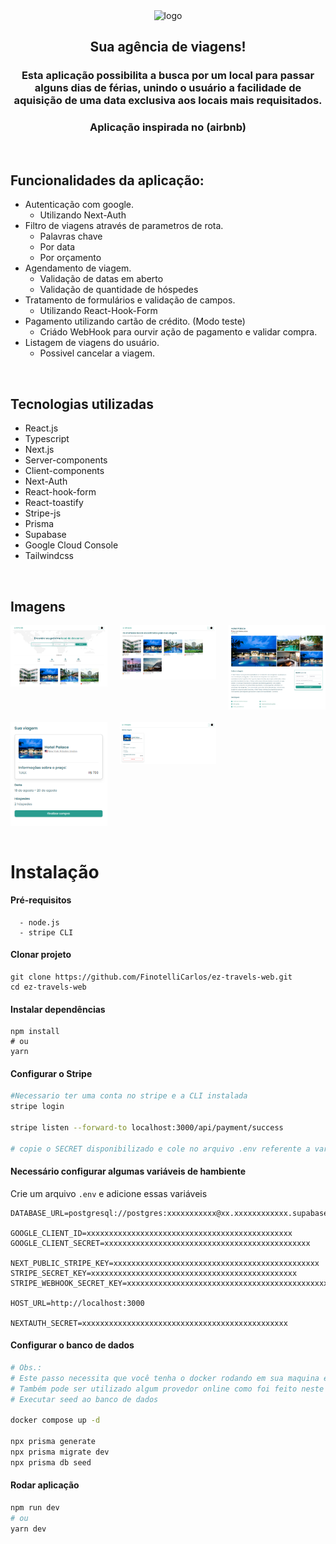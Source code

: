 <div align="center">
<img src="public/logo.png" alt="logo" width="300">

## Sua agência de viagens!
### Esta aplicação possibilita a busca por um local para passar alguns dias de férias, unindo o usuário a facilidade de aquisição de uma data exclusiva aos locais mais requisitados.
### Aplicação inspirada no (airbnb)
</div>

<br>

## Funcionalidades da aplicação:

- Autenticação com google.
  - Utilizando Next-Auth
- Filtro de viagens através de parametros de rota.
  - Palavras chave
  - Por data
  - Por orçamento
- Agendamento de viagem.
  - Validação de datas em aberto
  - Validação de quantidade de hóspedes
- Tratamento de formulários e validação de campos.
  - Utilizando React-Hook-Form
- Pagamento utilizando cartão de crédito. (Modo teste)
  - Criádo WebHook para ourvir ação de pagamento e validar compra.
- Listagem de viagens do usuário.
  - Possivel cancelar a viagem.

<br>

## Tecnologias utilizadas

- React.js
- Typescript
- Next.js
- Server-components
- Client-components
- Next-Auth
- React-hook-form
- React-toastify
- Stripe-js
- Prisma
- Supabase
- Google Cloud Console
- Tailwindcss

<br>

## Imagens

<div style="display: grid; grid-template-columns: repeat(3, 1fr); gap: 20px;">
<img src="public/screenshots/home.png" width="300">
<img src="public/screenshots/search.png" width="300">
<img src="public/screenshots/travel-details.png" width="300">
<img src="public/screenshots/confirmation.png" width="300">
<img src="public/screenshots/my-travels.png" width="300">
</div>

<br>

# Instalação
#### Pré-requisitos

```
  - node.js
  - stripe CLI
```

#### Clonar projeto

```
git clone https://github.com/FinotelliCarlos/ez-travels-web.git
cd ez-travels-web
```

#### Instalar dependências 

```
npm install
# ou
yarn
```

#### Configurar o Stripe

```bash
#Necessario ter uma conta no stripe e a CLI instalada
stripe login

stripe listen --forward-to localhost:3000/api/payment/success

# copie o SECRET disponibilizado e cole no arquivo .env referente a variavel de ambiente STRIPE_WEBHOOK_SECRET_KEY
```

#### Necessário configurar algumas variáveis de hambiente
Crie um arquivo `.env` e adicione essas variáveis

```env
DATABASE_URL=postgresql://postgres:xxxxxxxxxxx@xx.xxxxxxxxxxxx.supabase.co:5432/postgres

GOOGLE_CLIENT_ID=xxxxxxxxxxxxxxxxxxxxxxxxxxxxxxxxxxxxxxxxxxxxxx
GOOGLE_CLIENT_SECRET=xxxxxxxxxxxxxxxxxxxxxxxxxxxxxxxxxxxxxxxxxxxxxx

NEXT_PUBLIC_STRIPE_KEY=xxxxxxxxxxxxxxxxxxxxxxxxxxxxxxxxxxxxxxxxxxxxxx
STRIPE_SECRET_KEY=xxxxxxxxxxxxxxxxxxxxxxxxxxxxxxxxxxxxxxxxxxxxxx
STRIPE_WEBHOOK_SECRET_KEY=xxxxxxxxxxxxxxxxxxxxxxxxxxxxxxxxxxxxxxxxxxxxxx

HOST_URL=http://localhost:3000

NEXTAUTH_SECRET=xxxxxxxxxxxxxxxxxxxxxxxxxxxxxxxxxxxxxxxxxxxxxx
```

#### Configurar o banco de dados

```bash
# Obs.:
# Este passo necessita que você tenha o docker rodando em sua maquina e tenha a imagem postgress instalada
# Também pode ser utilizado algum provedor online como foi feito neste projeto e inserir o link de conecção a .env DATABASE_URL
# Executar seed ao banco de dados

docker compose up -d

npx prisma generate
npx prisma migrate dev
npx prisma db seed

```

#### Rodar aplicação

```bash
npm run dev
# ou
yarn dev
```

